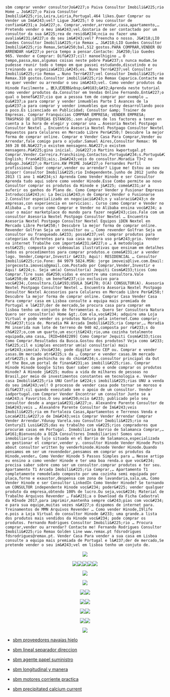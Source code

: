 
```
sbm comprar vender consultorJo&#227;o Paiva Consultor Imobili&#225;rio Home … Jo&#227;o Paiva Consultor Imobili&#225;rio,Leira,Leiria,Portugal.464 likes.Quer Comprar ou Vender um Im&#243;vel? Ligue J&#225;! O seu consultor de confian&#231;a Jo&#227;o. Comprar,vender,arrendar,casa,apartamento,… Pretendo vender o meu im&#243;vel.Gostaria de ser contactado por um consultor da sua &#225;rea de resid&#234;ncia ou fazer uma avalia&#231;&#227;o do seu im&#243;vel? Preencha o nosso. J&#218;LIO Guedes Consultor Imobili&#225;rio Remax … J&#218;LIO Guedes Consultor Imobili&#225;rio Remax,Set&#250;bal,512 gostos.PARA COMPRAR,VENDER OU ARRENDAR n&#227;o perca tempo a pensar.Contacte: J&#250;lio Guedes 965. Vender e Comprar: Dif&#237;cil! manoelhigino … O tempo,passa,mas,algumas coisas neste pobre Pa&#237;s nunca mudam.Se pudesse reunir todo o tempo em que passei estudando,discutindo e ou treinando as organiza&#231;&#245;es. Nuno Terr&#237;vel Consultor Imobili&#225;rio Remax … Nuno Terr&#237;vel Consultor Imobili&#225;rio Remax.310 gostos.Consultor imobili&#225;rio Remax Caparica.Contacte me se quer vender ou arrendar o seu im&#243;vel. Como vender produtos da Hinode Facilmente … 嵌入式视频&nbsp;&#0183;&#32;Aprenda neste tutorial como vender produtos da.Consultor em Vendas Online Fernando.Ent&#227;o qual o benef&#237;cio que a pessoa tem de comprar por exemplo … Gu&#237;a para comprar y vender inmuebles Parte I Avances de la gu&#237;a para comprar y vender inmuebles que estoy desarrollando poco a poco.Es Licenciado en Publicidad; Consultor &amp; Trainer de Empresas. Comprar Franquicias COMPRAR EMPRESA; VENDER EMPRESA; TRASPASO DE LOTERIAS ESTANCOS;.son algunos de los factores a tener en cuenta a la hora de elegir y comprar una … Asesoria Nextel Postpago Consultor Nextel … Encuentra Asesoria Nextel Postpago Consultor Nextel Repuestos para Celulares en Mercado Libre Per&#250;! Descubre la mejor forma de comprar online. Comprar e Vender Casa Para Comprar,Vender ou Arrendar,fale comigo para o ajudar.Samuel Aires,Consultor Remax: 96 369 28 08.N&#227;o existem mensagens.N&#227;o existem mensagens.P&#225;gina inicial. Jo&#227;o Martins kwportugal.pt Comprar.Vender.Carreira.Franchising.Contactos.Portugu&#234;s.Portugu&#234;s; English; Fran&#231;ais;.Im&#243;veis do consultor.Moradia T3+2 no Sabugo.Jo&#227;o Martins.KW PR1ME Jo&#227;o Fernandes Perfil profissional Quer comprar,vender ou arrendar? Ligue me! Estou ao seu dispor! Consultor Imobili&#225;rio Independente.junho de 2012 junho de 2013 (1 ano 1 m&#234;s) Aprenda Como Vender Hinode e ser Consultor Aprenda tudo aqui sobre como vender Hinode.Esse Combo permite ao novo Consultor comprar os produtos da Hinode e j&#225; come&#231;ar a auferir os ganhos do Plano de. Como Comprar Vender y Fusionar Empresas Introducci&#243;n: La Decisi&#243;n de Comprar,Vender o Fusionarse 2.Consultor especializado en negociaci&#243;n y valoraci&#243;n de empresas,con experiencia en servicios:. Curso como Comprar e Vender no Alibaba … O curso como Comprar e Vender no Alibaba ensina voc&#234; a usar o maior marketplace do mundo para fazer neg&#243;cios.Fale com um consultor Asesoria Nextel Postpago Consultor Nextel … Encuentra Asesoria Nextel Postpago Consultor Nextel Equipos iDEN Nextel en Mercado Libre Per&#250;! Descubre la mejor forma de comprar online. Revender Golfran Seja um consultor ou … Como revender Golfran Seja um consultor ou franqueado.&#233; poss&#237;vel comprar produtos para categorias diferentes para sua casa ou para uso pr&#243;prio. Vender na internet Trabalhe com importa&#231;&#227;o … A metodologia est&#225; composta por videoaulas ilustrativas que ensinam em detalhes todos os procedimentos para comprar produtos.e come&#231;ar a vender logo. Vender,Comprar,Investir &#233; Aqui!: RESIDENCIAL … Consultor Imobili&#225;rio.Fone: 84 9979 5824.MSN: jorge imoveis@live.com.Email: jorgecosta.imoveis@gmail.com.Postado por Comprar,Vender,Investir e Aqui! &#224;s. Seja um(a) Consultor(a) Jequiti Cosm&#233;ticos Como Comprar.Tire suas d&#250;vidas e encontre uma consultora.Vale Sa&#250;de &#233; um benef&#237;cio exclusivo para voc&#234;,Consultora.CL&#193;USULA 3&#170; O(A) CONSULTOR(A). Asesoria Nextel Postpago Consultor Nextel … Encuentra Asesoria Nextel Postpago Consultor Nextel Accesorios para Celulares en Mercado Libre Per&#250;! Descubre la mejor forma de comprar online. Comprar Casa Vender Casa Para comprar casa em Lisboa consulte a equipa mais premiada de Portugal e l&#237;der de mercado,Se procura casa para comprar em lisboa tenho um conjunto de ferramentas e. Quero Ser Consultora Natura Quero ser consultor(a) Home &gt;.Com ela,voc&#234; adquire uma Loja Virtual e pode vender os produtos Natura pela internet.Como comprar; Pol&#237;tica de. Moradia M4 Arcada Imobili&#225;ria Comprar,… Moradia M4 inserida num lote de terreno de 940 m2,composta por r&#233;s do ch&#227;o,com um quarto,um escrit&#243;rio,uma cozinha totalmente equipada,uma casa… [RID=6842209] Como Comprar Jequiti Cosm&#233;ticos Como Comprar.Resultados da Busca.Gostou dos produtos? Veja como &#233; f&#225;cil e simples encontrar um(a) consultor(a) mais pr&#243;ximo(a).Voc&#234; pode digitar seu CEP ou. Comprar e vender casas.Um mercado atr&#225;s da … Comprar e vender casas.Um mercado atr&#225;s da pechincha ou do chin&#234;s.consultor principal da Out of the Box,um portal de finan&#231;as imobili&#225;rias. Comprar Hinode Hinode Google Sites Quer saber como e onde comprar os produtos Hinode? A Hinode j&#225; mudou a vida de milhares de pessoas no Brasil,por meio de investimentos constantes em tecnologia e. Vender casa Imobili&#225;ria UNU Confie &#224;s imobili&#225;rias UNU a venda do seu im&#243;vel! O processo de vender casa pode tornar se moroso e dif&#237;cil quando executado sem o apoio de um consultor. Vender iadportugal.com Comprar Vender Encontrar um consultor Junte se a n&#243;s Favoritos.O seu an&#250;ncio &#233; publicado pelo seu consultor desde a angaria&#231;&#227;o. Alexandre Parente Consultor de Im&#243;veis … Alexandre Parente Consultor de Im&#243;veis Imobili&#225;ria em Fortaleza Casas,Apartamentos e Terrenos Venda e Loca&#231;&#227;o de Im&#243;veis Comprar Vender Arrendar Comprar Vender Arrendar.Ydunay Varela.sou Consultor Imobili&#225;rio na Century21 Lusi&#225;das eu trabalho com v&#225;rios compradores que procuram casas em Portugal. Inmobiliaria Barrio de Salamanca Comprar,… &#161;Bienvenido a DIZA Consultores Inmobiliarios! Somos una inmobiliaria de lujo situada en el Barrio de Salamanca,especializada en gestionar el comprar,vender y. consultor Hinode Vender Hinode Posts about consultor written by venderhinode.Hinode Vender Hinode.Quando pensamos em ser um revendedor,pensamos em comprar os produtos da Hinode,vender… Como Vender Hinode 5 Passos Simples para … Nesse artigo eu ensino a como vender Hinode e ter uma boa renda.o que voc&#234; precisa saber sobre como ser um consultor.comprar produtos e ter seu. Apartamento T1 Arcada Imobili&#225;ria Comprar,… Apartamento T1 completamente remodelado composto por uma cozinha semi equipada por placa,forno e exaustor,despensa com zona de lavandaria,sala,um… Como Vender Hinode e ser Consultor LinkedIn Como Vender Hinode? Se tornando um CONSULTOR independente Hinode voc&#234; poder&#225; vender qualquer produto da empresa,obtendo 100% de lucro.Ou seja,voc&#234; Material de Trabalho Arquivos Revender … Fa&#231;a o Download da Ficha Cadastral da HInode 2017,para imprimir,mantenha sempre c&#243;pias com voc&#234; e para sua equipe,muitas vezes n&#227;o dispomos de internet para. Treinamentos de MMN Arquivos Revender … Como vender Hinode,I9life e.pois a Loja Virtual do consultor Hinode &#233; uma grande.a lista dos produtos mais vendidos da Hinode voc&#234; pode comprar os produtos. Fernando Rodrigues Consultor Imobili&#225;rio … Procura comprar,vender ou arrendar? Contacte me! Fernando Rodrigues Consultor Imobili&#225;rio Remax Golden Line www.remax.pt fdsrodrigues fdsrodrigues@remax.pt. Vender Casa Para vender a sua casa em Lisboa consulte a equipa mais premiada de Portugal e l&#237;der de mercado,Se pretende vender o seu im&#243;vel em lisboa tenho um conjuto de. 
```

<div align="center">

<a href="https://es-crusher.shibang-china.com/github&k=sbm+comprar+vender+consultor"><img src="https://static.shibang-china.com/es/crusher/logo.jpg"></a>

<a href="https://es-crusher.shibang-china.com/github&k=sbm+comprar+vender+consultor"><img src="https://static.shibang-china.com/es/crusher/index.jpg"></a><a href="https://es-crusher.shibang-china.com/material.htmlgithub&k=sbm+comprar+vender+consultor"><img src="https://static.shibang-china.com/es/crusher/material.jpg"></a><a href="https://es-crusher.shibang-china.com/application.htmlgithub&k=sbm+comprar+vender+consultor"><img src="https://static.shibang-china.com/es/crusher/application.jpg"></a><a href="https://es-crusher.shibang-china.com/aboutus.htmlgithub&k=sbm+comprar+vender+consultor"><img src="https://static.shibang-china.com/es/crusher/aboutus.jpg"></a><a href="https://es-crusher.shibang-china.com/contact.htmlgithub&k=sbm+comprar+vender+consultor"><img src="https://static.shibang-china.com/es/crusher/contact.jpg"></a>

<a href="https://es-crusher.shibang-china.com/github&k=sbm+comprar+vender+consultor"><img src="https://static.shibang-china.com/es/crusher/banner.jpg"></a>

<a href="https://swt.shibang-china.com/github&k=sbm+comprar+vender+consultor"><img src="https://static.shibang-china.com/es/crusher/text.jpg"></a>

<a href="https://swt.shibang-china.com/github&k=sbm+comprar+vender+consultor"><img src="https://static.shibang-china.com/es/crusher/chat.jpg"></a><a href="https://es-crusher.shibang-china.com/contact.htmlgithub&k=sbm+comprar+vender+consultor"><img src="https://static.shibang-china.com/es/crusher/message.jpg"></a>

<a href="https://es-crusher.shibang-china.com/products/pe.htmlgithub&k=sbm+comprar+vender+consultor"><img src="https://static.shibang-china.com/es/crusher/pe.jpg"></a><a href="https://es-crusher.shibang-china.com/products/pf.htmlgithub&k=sbm+comprar+vender+consultor"><img src="https://static.shibang-china.com/es/crusher/pf.jpg"></a>

<a href="https://es-crusher.shibang-china.com/products/hpt.htmlgithub&k=sbm+comprar+vender+consultor"><img src="https://static.shibang-china.com/es/crusher/hpt.jpg"></a><a href="https://es-crusher.shibang-china.com/products/vsi.htmlgithub&k=sbm+comprar+vender+consultor"><img src="https://static.shibang-china.com/es/crusher/vsi.jpg"></a>

<a href="https://es-crusher.shibang-china.com/products/klv.htmlgithub&k=sbm+comprar+vender+consultor"><img src="https://static.shibang-china.com/es/crusher/klv.jpg"></a><a href="https://es-crusher.shibang-china.com/products/portable.htmlgithub&k=sbm+comprar+vender+consultor"><img src="https://static.shibang-china.com/es/crusher/portable.jpg"></a>

<a href="https://swt.shibang-china.com/github&k=sbm+comprar+vender+consultor"><img src="https://static.shibang-china.com/es/crusher/case.jpg"></a>

</div>


* [sbm proveedores navajas hielo](sbm%20proveedores%20navajas%20hielo.md)

* [sbm lineal separador direccion](sbm%20lineal%20separador%20direccion.md)

* [sbm agente papel suministro](sbm%20agente%20papel%20suministro.md)

* [sbm longitudinal y manera](sbm%20longitudinal%20y%20manera.md)

* [sbm motores corriente practica](sbm%20motores%20corriente%20practica.md)

* [sbm precipitated calcium current](sbm%20precipitated%20calcium%20current.md)